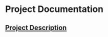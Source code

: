 # Project Documentation

## [Project Description](https://github.com/DesiDine/documentation/blob/master/project_description)
